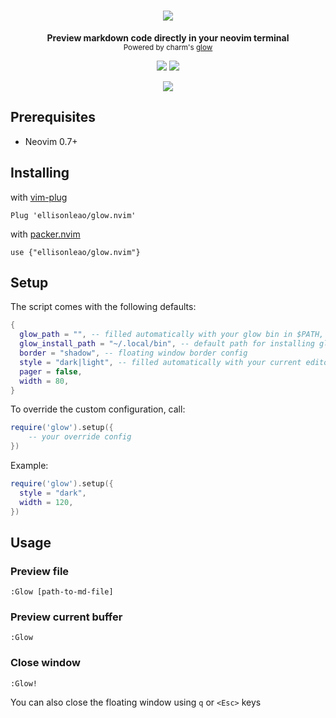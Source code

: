 <h1 align="center">
  <img src="https://i.postimg.cc/Y9Z030zC/glow-nvim.jpg" />
</h1>

<div align="center">
  <p>
    <strong>Preview markdown code directly in your neovim terminal</strong><br/>
    <small>Powered by charm's <a href="https://github.com/charmbracelet/glow">glow</a></small>
  </p>
  <img src="https://img.shields.io/badge/Made%20with%20Lua-blueviolet.svg?style=for-the-badge&logo=lua" />
  <img src="https://img.shields.io/github/workflow/status/ellisonleao/glow.nvim/default?style=for-the-badge" />
  <p>
  <img src="https://i.postimg.cc/rynmX2X8/glow.gif" />
  </p>
</div>

## Prerequisites

- Neovim 0.7+

## Installing

with [vim-plug](https://github.com/junegunn/vim-plug)

```
Plug 'ellisonleao/glow.nvim'
```

with [packer.nvim](https://github.com/wbthomason/packer.nvim)

```
use {"ellisonleao/glow.nvim"}
```

## Setup

The script comes with the following defaults:

```lua
{
  glow_path = "", -- filled automatically with your glow bin in $PATH,
  glow_install_path = "~/.local/bin", -- default path for installing glow binary
  border = "shadow", -- floating window border config
  style = "dark|light", -- filled automatically with your current editor background, you can override using glow json style
  pager = false,
  width = 80,
}
```

To override the custom configuration, call:

```lua
require('glow').setup({
    -- your override config
})
```

Example:

```lua
require('glow').setup({
  style = "dark",
  width = 120,
})
```

## Usage

### Preview file

```
:Glow [path-to-md-file]
```

### Preview current buffer

```
:Glow
```

### Close window

```
:Glow!
```

You can also close the floating window using `q` or `<Esc>` keys
